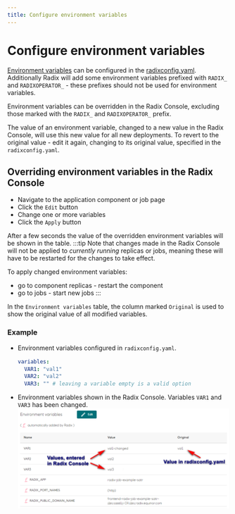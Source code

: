 ```yaml
---
title: Configure environment variables
---
```


# Configure environment variables

[Environment variables](/docs/references/reference-radix-config/#variables) can be configured in the [radixconfig.yaml](/docs/references/reference-radix-config/). Additionally Radix will add some environment variables prefixed with `RADIX_` and `RADIXOPERATOR_` - these prefixes should not be used for environment variables.

Environment variables can be overridden in the Radix Console, excluding those marked with the `RADIX_` and `RADIXOPERATOR_` prefix.  

The value of an environment variable, changed to a new value in the Radix Console, will use this new value for all new deployments. To revert to the original value - edit it again, changing to its original value, specified in the `radixconfig.yaml`.

## Overriding environment variables in the Radix Console

- Navigate to the application component or job page
- Click the `Edit` button
- Change one or more variables
- Click the `Apply` button

After a few seconds the value of the overridden environment variables will be shown in the table.
:::tip
Note that changes made in the Radix Console will not be applied to _currently running_ replicas or jobs, meaning these will have to be restarted for the changes to take effect.

 To apply changed environment variables:

 - go to component replicas - restart the component
 - go to jobs - start new jobs
:::

In the `Environment variables` table, the column marked `Original` is used to show the original value of all modified variables.

### Example

- Environment variables configured in `radixconfig.yaml`.

  ```yaml
  variables:
    VAR1: "val1"
    VAR2: "val2"
    VAR3: "" # leaving a variable empty is a valid option
  ```

- Environment variables shown in the Radix Console. Variables `VAR1` and `VAR3` has been changed.
![Edited environment variables](./editable-env-vars.png)
